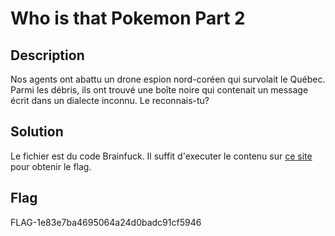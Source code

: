 # Who is that Pokemon Part 2

## Description

Nos agents ont abattu un drone espion nord-coréen qui survolait le Québec. 
Parmi les débris, ils ont trouvé une boîte noire qui contenait un 
message écrit dans un dialecte inconnu. Le reconnais-tu?

## Solution

Le fichier est du code Brainfuck. Il suffit d'executer le contenu sur [ce site](https://copy.sh/brainfuck/) pour obtenir le flag.

## Flag

FLAG-1e83e7ba4695064a24d0badc91cf5946
